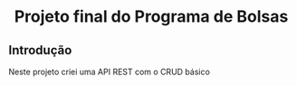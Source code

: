 <h1 align="center"> Projeto final do Programa de Bolsas </h1>
<h2> Introdução </h2>
<p>Neste projeto criei uma API REST com o CRUD básico</p>
